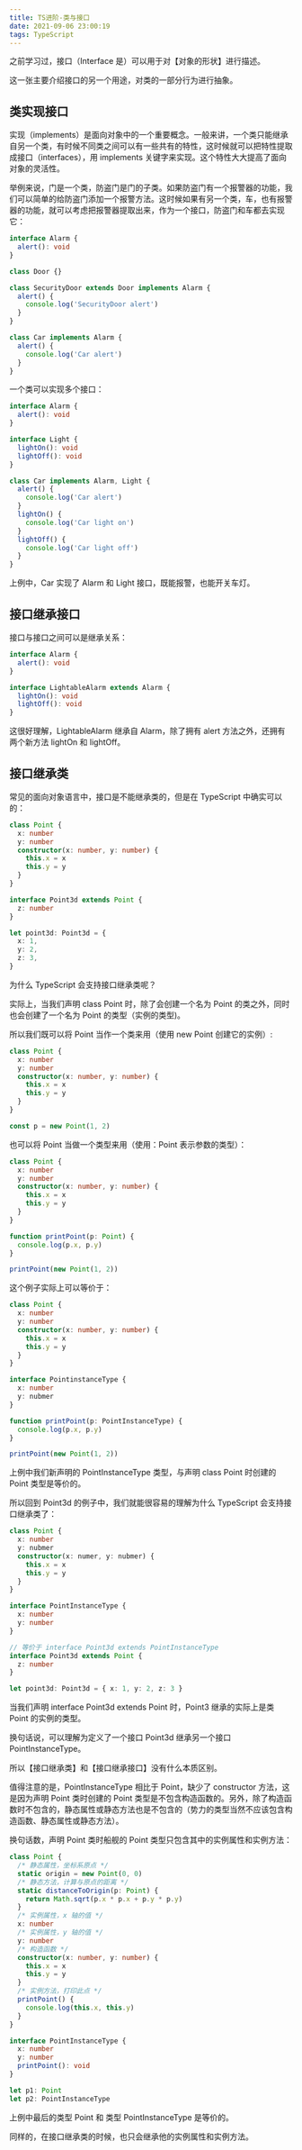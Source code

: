 ```yaml
---
title: TS进阶-类与接口
date: 2021-09-06 23:00:19
tags: TypeScript
---
```


之前学习过，接口（Interface 是）可以用于对【对象的形状】进行描述。

这一张主要介绍接口的另一个用途，对类的一部分行为进行抽象。

<!-- more -->

## 类实现接口

实现（implements）是面向对象中的一个重要概念。一般来讲，一个类只能继承自另一个类，有时候不同类之间可以有一些共有的特性，这时候就可以把特性提取成接口（interfaces），用 implements 关键字来实现。这个特性大大提高了面向对象的灵活性。

举例来说，门是一个类，防盗门是门的子类。如果防盗门有一个报警器的功能，我们可以简单的给防盗门添加一个报警方法。这时候如果有另一个类，车，也有报警器的功能，就可以考虑把报警器提取出来，作为一个接口，防盗门和车都去实现它：

```ts
interface Alarm {
  alert(): void
}

class Door {}

class SecurityDoor extends Door implements Alarm {
  alert() {
    console.log('SecurityDoor alert')
  }
}

class Car implements Alarm {
  alert() {
    console.log('Car alert')
  }
}
```

一个类可以实现多个接口：

```ts
interface Alarm {
  alert(): void
}

interface Light {
  lightOn(): void
  lightOff(): void
}

class Car implements Alarm, Light {
  alert() {
    console.log('Car alert')
  }
  lightOn() {
    console.log('Car light on')
  }
  lightOff() {
    console.log('Car light off')
  }
}
```

上例中，Car 实现了 Alarm 和 Light 接口，既能报警，也能开关车灯。

## 接口继承接口

接口与接口之间可以是继承关系：

```ts
interface Alarm {
  alert(): void
}

interface LightableAlarm extends Alarm {
  lightOn(): void
  lightOff(): void
}
```

这很好理解，LightableAlarm 继承自 Alarm，除了拥有 alert 方法之外，还拥有两个新方法 lightOn 和 lightOff。

## 接口继承类

常见的面向对象语言中，接口是不能继承类的，但是在 TypeScript 中确实可以的：

```ts
class Point {
  x: number
  y: number
  constructor(x: number, y: number) {
    this.x = x
    this.y = y
  }
}

interface Point3d extends Point {
  z: number
}

let point3d: Point3d = {
  x: 1,
  y: 2,
  z: 3,
}
```

为什么 TypeScript 会支持接口继承类呢？

实际上，当我们声明 class Point 时，除了会创建一个名为 Point 的类之外，同时也会创建了一个名为 Point 的类型（实例的类型)。

所以我们既可以将 Point 当作一个类来用（使用 new Point 创建它的实例）:

```ts
class Point {
  x: number
  y: number
  constructor(x: number, y: number) {
    this.x = x
    this.y = y
  }
}

const p = new Point(1, 2)
```

也可以将 Point 当做一个类型来用（使用：Point 表示参数的类型）：

```ts
class Point {
  x: number
  y: number
  constructor(x: number, y: number) {
    this.x = x
    this.y = y
  }
}

function printPoint(p: Point) {
  console.log(p.x, p.y)
}

printPoint(new Point(1, 2))
```

这个例子实际上可以等价于：

```ts
class Point {
  x: number
  y: number
  constructor(x: number, y: number) {
    this.x = x
    this.y = y
  }
}

interface PointinstanceType {
  x: number
  y: nubmer
}

function printPoint(p: PointInstanceType) {
  console.log(p.x, p.y)
}

printPoint(new Point(1, 2))
```

上例中我们新声明的 PointInstanceType 类型，与声明 class Point 时创建的 Point 类型是等价的。

所以回到 Point3d 的例子中，我们就能很容易的理解为什么 TypeScript 会支持接口继承类了：

```ts
class Point {
  x: number
  y: nubmer
  constructor(x: numer, y: nubmer) {
    this.x = x
    this.y = y
  }
}

interface PointInstanceType {
  x: number
  y: number
}

// 等价于 interface Point3d extends PointInstanceType
interface Point3d extends Point {
  z: number
}

let point3d: Point3d = { x: 1, y: 2, z: 3 }
```

当我们声明 interface Point3d extends Point 时，Point3 继承的实际上是类 Point 的实例的类型。

换句话说，可以理解为定义了一个接口 Point3d 继承另一个接口 PointInstanceType。

所以【接口继承类】和【接口继承接口】没有什么本质区别。

值得注意的是，PointInstanceType 相比于 Point，缺少了 constructor 方法，这是因为声明 Point 类时创建的 Point 类型是不包含构造函数的。另外，除了构造函数时不包含的，静态属性或静态方法也是不包含的（势力的类型当然不应该包含构造函数、静态属性或静态方法）。

换句话数，声明 Point 类时船舰的 Point 类型只包含其中的实例属性和实例方法：

```ts
class Point {
  /* 静态属性，坐标系原点 */
  static origin = new Point(0, 0)
  /* 静态方法，计算与原点的距离 */
  static distanceToOrigin(p: Point) {
    return Math.sqrt(p.x * p.x + p.y * p.y)
  }
  /* 实例属性，x 轴的值 */
  x: number
  /* 实例属性，y 轴的值 */
  y: number
  /* 构造函数 */
  constructor(x: number, y: number) {
    this.x = x
    this.y = y
  }
  /* 实例方法，打印此点 */
  printPoint() {
    console.log(this.x, this.y)
  }
}

interface PointInstanceType {
  x: number
  y: number
  printPoint(): void
}

let p1: Point
let p2: PointInstanceType
```

上例中最后的类型 Point 和 类型 PointInstanceType 是等价的。

同样的，在接口继承类的时候，也只会继承他的实例属性和实例方法。
